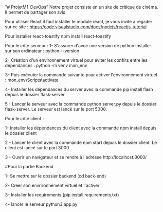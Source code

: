 "# ProjetM1-DevOps" 
Notre projet consiste en un site de critique de cinéma. Il permet de partager son avis. 

Pour utiliser React il faut installer le module react, je vous invite à regader sur ce site : https://code.visualstudio.com/docs/nodejs/reactjs-tutorial

Pour installer react-toastify
npm install react-toastify

Pour le côté serveur : 
1- S'assurer d'avoir une version de python installer sur son ordinateur : python --version 

2- Création d'un environnement virtuel pour éviter les conflits entre les dépendances : python -m venv mon_env

3- Puis exécuter la commande suivante pour activer l'environnement virtuel : mon_env\Scripts\activate

4- Installer les dépendances du server avec la commande pip install flash depuis le dossier flask-server

5 - Lancer le serveur avec la commande python server.py depuis le dossier flask-server. Le serveur est lancé sur le port 5000.

Pour le côté client : 

1- Installer les dépendances du client avec la commande npm install depuis le dossier client

2 - Lancer le client avec la commande npm start depuis le dossier client. Le client est lancé sur le port 3000.

3 - Ouvrir un navigateur et se rendre à l'adresse http://localhost:3000/

#Pour la partie Backend

1- Se mettre sur le dossier backend (cd back-end)

2- Creer son envrironnement virtuel et l'activer 

3- Installer les requirements (pip install requirements.txt)

4- lancer le serveur python3 app.py 
